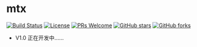 # mtx
[![Build Status](https://travis-ci.org/yudinggood/mtx.svg?branch=master)](https://travis-ci.org/yudinggood/mtx)
[![License](https://img.shields.io/badge/license-MIT-blue.svg)](LICENSE)
[![PRs Welcome](https://img.shields.io/badge/PRs-welcome-brightgreen.svg)](https://github.com/yudinggood/mtx/pulls)
[![GitHub stars](https://img.shields.io/github/stars/yudinggood/mtx.svg?style=social&label=Stars)](https://github.com/yudinggood/mtx)
[![GitHub forks](https://img.shields.io/github/forks/yudinggood/mtx.svg?style=social&label=Fork)](https://github.com/yudinggood/mtx)

- V1.0 正在开发中......
